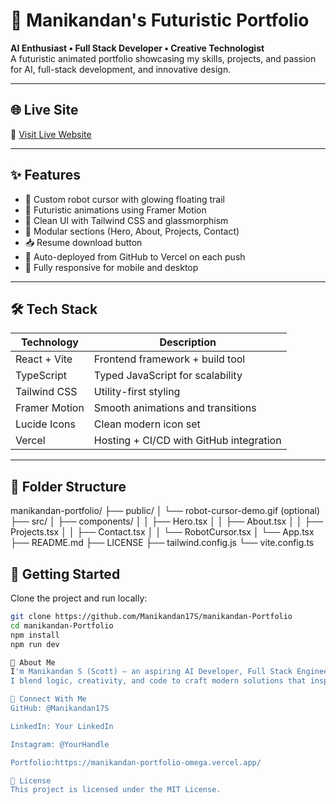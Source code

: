 # 🚀 Manikandan's Futuristic Portfolio

**AI Enthusiast • Full Stack Developer • Creative Technologist**  
A futuristic animated portfolio showcasing my skills, projects, and passion for AI, full-stack development, and innovative design.

---

## 🌐 Live Site

🔗 [Visit Live Website](https://manikandan-portfolio-omega.vercel.app/)

---

## ✨ Features

- 🤖 Custom robot cursor with glowing floating trail
- 🌌 Futuristic animations using Framer Motion
- 🎨 Clean UI with Tailwind CSS and glassmorphism
- 📂 Modular sections (Hero, About, Projects, Contact)
- 📥 Resume download button
- 🔄 Auto-deployed from GitHub to Vercel on each push
- 📱 Fully responsive for mobile and desktop

---

## 🛠️ Tech Stack

| Technology      | Description                           |
|-----------------|---------------------------------------|
| React + Vite    | Frontend framework + build tool       |
| TypeScript      | Typed JavaScript for scalability      |
| Tailwind CSS    | Utility-first styling                 |
| Framer Motion   | Smooth animations and transitions     |
| Lucide Icons    | Clean modern icon set                 |
| Vercel          | Hosting + CI/CD with GitHub integration |

---

## 📂 Folder Structure

manikandan-portfolio/
├── public/
│ └── robot-cursor-demo.gif (optional)
├── src/
│ ├── components/
│ │ ├── Hero.tsx
│ │ ├── About.tsx
│ │ ├── Projects.tsx
│ │ ├── Contact.tsx
│ │ └── RobotCursor.tsx
│ └── App.tsx
├── README.md
├── LICENSE
├── tailwind.config.js
└── vite.config.ts

## 🚀 Getting Started

Clone the project and run locally:

```bash
git clone https://github.com/Manikandan17S/manikandan-Portfolio
cd manikandan-Portfolio
npm install
npm run dev

🧠 About Me
I'm Manikandan S (Scott) — an aspiring AI Developer, Full Stack Engineer, and Prompt Engineer with a passion for creating futuristic interfaces, intelligent applications, and visually stunning experiences.
I blend logic, creativity, and code to craft modern solutions that inspire.

🔗 Connect With Me
GitHub: @Manikandan17S

LinkedIn: Your LinkedIn

Instagram: @YourHandle

Portfolio:https://manikandan-portfolio-omega.vercel.app/

📜 License
This project is licensed under the MIT License.
